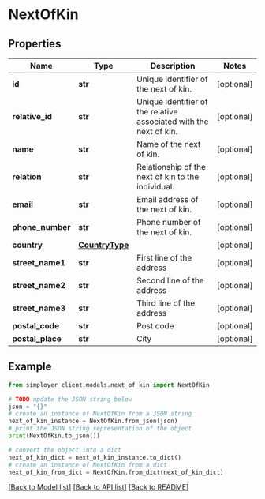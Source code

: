 # NextOfKin


## Properties

Name | Type | Description | Notes
------------ | ------------- | ------------- | -------------
**id** | **str** | Unique identifier of the next of kin. | [optional] 
**relative_id** | **str** | Unique identifier of the relative associated with the next of kin. | [optional] 
**name** | **str** | Name of the next of kin. | [optional] 
**relation** | **str** | Relationship of the next of kin to the individual. | [optional] 
**email** | **str** | Email address of the next of kin. | [optional] 
**phone_number** | **str** | Phone number of the next of kin. | [optional] 
**country** | [**CountryType**](CountryType.md) |  | [optional] 
**street_name1** | **str** | First line of the address | [optional] 
**street_name2** | **str** | Second line of the address | [optional] 
**street_name3** | **str** | Third line of the address | [optional] 
**postal_code** | **str** | Post code | [optional] 
**postal_place** | **str** | City | [optional] 

## Example

```python
from simployer_client.models.next_of_kin import NextOfKin

# TODO update the JSON string below
json = "{}"
# create an instance of NextOfKin from a JSON string
next_of_kin_instance = NextOfKin.from_json(json)
# print the JSON string representation of the object
print(NextOfKin.to_json())

# convert the object into a dict
next_of_kin_dict = next_of_kin_instance.to_dict()
# create an instance of NextOfKin from a dict
next_of_kin_from_dict = NextOfKin.from_dict(next_of_kin_dict)
```
[[Back to Model list]](../README.md#documentation-for-models) [[Back to API list]](../README.md#documentation-for-api-endpoints) [[Back to README]](../README.md)


